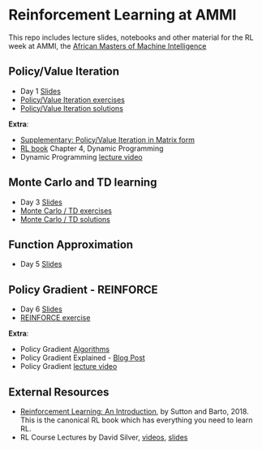 # Reinforcement Learning at AMMI

This repo includes lecture slides, notebooks and other material for the RL week at AMMI, the [African Masters of Machine Intelligence](https://aims-ammi.com/)

## Policy/Value Iteration

- Day 1 [Slides](https://drive.google.com/file/d/1nV5uRjZ3tpLe9mxBP9-uEsSSnmjCuuAq/view?usp=sharing)
- [Policy/Value Iteration exercises](https://colab.research.google.com/drive/1afUECtd3IC65A7v46_CxWFF6p9DIvsEX)
- [Policy/Value Iteration solutions](https://colab.research.google.com/drive/1-hxzgqcjKE6jz5YEfqwwKA2UGjQLdcgD)

**Extra**:

- [Supplementary: Policy/Value Iteration in Matrix form](https://drive.google.com/file/d/1UR20JtQRjFyrvCseusVuPBmQIpB3XFAH/view?usp=sharing)
- [RL book](http://incompleteideas.net/book/the-book-2nd.html) Chapter 4, Dynamic Programming
- Dynamic Programming [lecture video](https://youtu.be/Nd1-UUMVfz4)

## Monte Carlo and TD learning

- Day 3 [Slides](https://www.dropbox.com/s/611hf9c4o9nwqhv/jpineau-AMMI-jan19-day3.pdf?dl=0)
- [Monte Carlo / TD exercises](https://github.com/andrecianflone/rl_at_ammi/blob/master/MonteCarlo_TD_exercise.ipynb)
- [Monte Carlo / TD solutions](https://github.com/andrecianflone/rl_at_ammi/blob/master/MonteCarlo_TD_solution.ipynb)

## Function Approximation

- Day 5 [Slides](https://www.dropbox.com/s/i299wbfft190vyj/jpineau-AMMI-jan19-day5.pdf?dl=0)

## Policy Gradient - REINFORCE

- Day 6 [Slides](https://drive.google.com/file/d/1I0yvIFIHfvkRwN_BL1K8gJZ7Hhj6buAl/view)
- [REINFORCE exercise](https://github.com/andrecianflone/rl_at_ammi/blob/master/REINFORCE_exercise.ipynb)

**Extra**:

- Policy Gradient [Algorithms](https://lilianweng.github.io/lil-log/2018/04/08/policy-gradient-algorithms.html)
- Policy Gradient Explained - [Blog Post](https://medium.com/@jonathan_hui/rl-policy-gradients-explained-9b13b688b146)
- Policy Gradient [lecture video](https://www.youtube.com/watch?v=KHZVXao4qXs&t=3160s&index=8&list=PL7-jPKtc4r78-wCZcQn5IqyuWhBZ8fOxT)

## External Resources

- [Reinforcement Learning: An Introduction](http://incompleteideas.net/book/the-book-2nd.html), by Sutton and Barto, 2018. This is the canonical RL book which has everything you need to learn RL.
- RL Course Lectures by David Silver, [videos](https://www.youtube.com/playlist?list=PL7-jPKtc4r78-wCZcQn5IqyuWhBZ8fOxT), [slides](http://www0.cs.ucl.ac.uk/staff/d.silver/web/Teaching.html)
